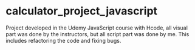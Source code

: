 # calculator_project_javascript
Project developed in the Udemy JavaScript course with Hcode, all visual part was done by the instructors, but all script part was done by me. This includes refactoring the code and fixing bugs.
